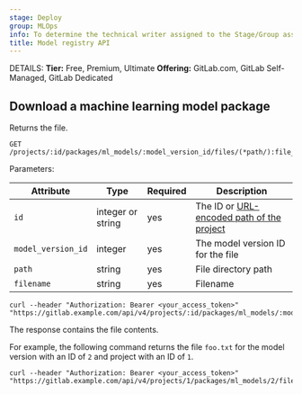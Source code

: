 ```yaml
---
stage: Deploy
group: MLOps
info: To determine the technical writer assigned to the Stage/Group associated with this page, see https://handbook.gitlab.com/handbook/product/ux/technical-writing/#assignments
title: Model registry API
---
```


DETAILS:
**Tier:** Free, Premium, Ultimate
**Offering:** GitLab.com, GitLab Self-Managed, GitLab Dedicated

## Download a machine learning model package

Returns the file.

```plaintext
GET /projects/:id/packages/ml_models/:model_version_id/files/(*path/):file_name
```

Parameters:

| Attribute          | Type              | Required | Description                                                                            |
|--------------------|-------------------|----------|----------------------------------------------------------------------------------------|
| `id`               | integer or string | yes      | The ID or [URL-encoded path of the project](rest/_index.md#namespaced-paths)    |
| `model_version_id` | integer           | yes      | The model version ID for the file                                                      |
| `path`             | string            | yes      | File directory path                                                                    |
| `filename`         | string            | yes      | Filename                                                                               |

```shell
curl --header "Authorization: Bearer <your_access_token>" "https://gitlab.example.com/api/v4/projects/:id/packages/ml_models/:model_version_id/files/(*path/):filename
```

The response contains the file contents.

For example, the following command returns the file `foo.txt` for the model version with an ID of `2` and project with an ID of `1`.

```shell
curl --header "Authorization: Bearer <your_access_token>" "https://gitlab.example.com/api/v4/projects/1/packages/ml_models/2/files/foo.txt
```
